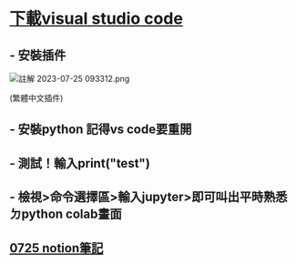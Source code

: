 # [下載visual studio code](https://code.visualstudio.com/docs/?dv=win)

## - 安裝插件

![註解 2023-07-25 093312.png](https://i.imgur.com/UXgFqjo.png)

(繁體中文插件)

## - 安裝python 記得vs code要重開
## - 測試！輸入print("test")
## - 檢視>命令選擇區>輸入jupyter>即可叫出平時熟悉ㄉpython colab畫面

## [0725 notion筆記](https://www.notion.so/0725-c6e82711a2744885831a50e3d377b26e)
